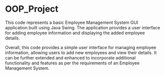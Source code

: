 # OOP_Project
This code represents a basic Employee Management System GUI application built using Java Swing. The application provides a user interface for adding employee information and displaying the added employee details.

Overall, this code provides a simple user interface for managing employee information, allowing users to add new employees and view their details. It can be further extended and enhanced to incorporate additional functionality and features as per the requirements of an Employee Management System.
